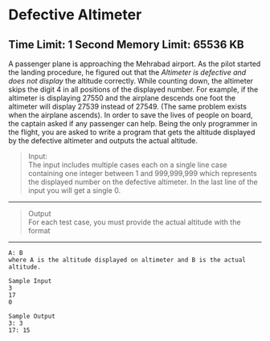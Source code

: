 # Defective Altimeter
## Time Limit: 1 Second      Memory Limit: 65536 KB
A passenger plane is approaching the Mehrabad airport. As the pilot started the landing procedure, he figured out that the *Altimeter is defective and does not display* the altitude correctly. While counting down, the altimeter skips the digit 4 in all positions of the displayed number. For example, if the altimeter is displaying 27550 and the airplane descends one foot the altimeter will display 27539 instead of 27549. (The same problem exists when the airplane ascends). In order to save the lives of people on board, the captain asked if any passenger can help. Being the only programmer in the flight, you are asked to write a program that gets the altitude displayed by the defective altimeter and outputs the actual altitude.

>Input:                                                       
The input includes multiple cases each on a single line case containing one integer between 1 and 999,999,999 which represents the displayed number on the defective altimeter. In the last line of the input you will get a single 0.
---
>Output                          
For each test case, you must provide the actual altitude with the format
---
```
A: B
where A is the altitude displayed on altimeter and B is the actual altitude.
```
```
Sample Input
3
17
0
```
```
Sample Output
3: 3
17: 15
```